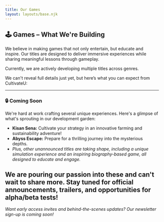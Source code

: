 ```yaml
---
title: Our Games
layout: layouts/base.njk
---
```


## 🕹️ Games – What We're Building

We believe in making games that not only entertain, but educate and inspire. Our titles are designed to deliver immersive experiences while sharing meaningful lessons through gameplay.

Currently, we are actively developing multiple titles across genres.

We can't reveal full details just yet, but here’s what you can expect from CultivateU:

---
### 🔒 Coming Soon

We're hard at work crafting several unique experiences. Here's a glimpse of what's sprouting in our development garden:

* **Kisan Sena:** Cultivate your strategy in an innovative farming and sustainability adventure!
* **Abyss Escape:** Prepare for a thrilling journey into the mysterious depths.
* *Plus, other unannounced titles are taking shape, including a unique simulation experience and an inspiring biography-based game, all designed to educate and engage.*

We are pouring our passion into these and can't wait to share more. Stay tuned for official announcements, trailers, and opportunities for alpha/beta tests!
---

<p><em>Want early access invites and behind-the-scenes updates? Our newsletter sign-up is coming soon!</em></p>